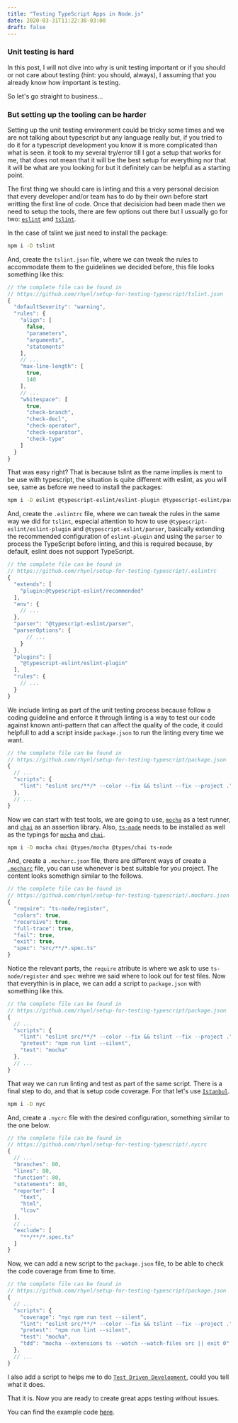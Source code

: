 ```yaml
---
title: "Testing TypeScript Apps in Node.js"
date: 2020-03-31T11:22:30-03:00
draft: false
---
```


### Unit testing is hard

In this post, I will not dive into why is unit testing important or if you should or not care about testing (hint: you should, always), I assuming that you already know how important is testing.

So let's go straight to business...

### But setting up the tooling can be harder

Setting up the unit testing environment could be tricky some times and we are not talking about typescript but any language really but, if you tried to do it for a typescript development you know it is more complicated than what is seen. it took to my several try/error till I got a setup that works for me, that does not mean that it will be the best setup for everything nor that it will be what are you looking for but it definitely can be helpful as a starting point.

The first thing we should care is linting and this a very personal decision that every developer and/or team has to do by their own before start writting the first line of code. Once that decisicion had been made then we need to setup the tools, there are few options out there but I ussually go for two: [`eslint`](https://eslint.org) and [`tslint`](https://palantir.github.io/tslint/).

In the case of tslint we just need to install the package:

```bash
npm i -D tslint
```

And, create the `tslint.json` file, where we can tweak the rules to accommodate them to the guidelines we decided before, this file looks something like this:

```ts
// the complete file can be found in
// https://github.com/rhynl/setup-for-testing-typescript/tslint.json
{
  "defaultSeverity": "warning",
  "rules": {
    "align": [
      false,
      "parameters",
      "arguments",
      "statements"
    ],
    // ...
    "max-line-length": [
      true,
      140
    ],
    // ...
    "whitespace": [
      true,
      "check-branch",
      "check-decl",
      "check-operator",
      "check-separator",
      "check-type"
    ]
  }
}
```

That was easy right? That is because tslint as the name implies is ment to be use with typescript, the situation is quite different with eslint, as you will see, same as before we need to install the packages:

```sh
npm i -D eslint @typescript-eslint/eslint-plugin @typescript-eslint/parser
```

And, create the `.eslintrc` file, where we can tweak the rules in the same way we did for `tslint`, especial attention to how to use `@typescript-eslint/eslint-plugin` and `@typescript-eslint/parser`, basically extending the recommended configuration of `eslint-plugin` and using the `parser` to process the TypeScript before linting, and this is required because, by default, eslint does not support TypeScript.

```ts
// the complete file can be found in
// https://github.com/rhynl/setup-for-testing-typescript/.eslintrc
{
  "extends": [
    "plugin:@typescript-eslint/recommended"
  ],
  "env": {
    // ...
  },
  "parser": "@typescript-eslint/parser",
  "parserOptions": {
      // ...
    }
  },
  "plugins": [
    "@typescript-eslint/eslint-plugin"
  ],
  "rules": {
    // ...
  }
}
```

We include linting as part of the unit testing process because follow a coding guideline and enforce it through linting is a way to test our code against known anti-pattern that can affect the quality of the code, it could helpfull to add a script inside `package.json` to run the linting every time we want.

```ts
// the complete file can be found in
// https://github.com/rhynl/setup-for-testing-typescript/package.json
{
  // ...
  "scripts": {
    "lint": "eslint src/**/* --color --fix && tslint --fix --project ."
  },
  // ...
}
```

Now we can start with test tools, we are going to use, [`mocha`](https://mochajs.org) as a test runner, and [`chai`](https://www.chaijs.com) as an assertion library. Also, [`ts-node`](https://github.com/TypeStrong/ts-node) needs to be installed as well as the typings for [`mocha`](https://mochajs.org) and [`chai`](https://www.chaijs.com).

```bash
npm i -D mocha chai @types/mocha @types/chai ts-node
```

And, create a `.mocharc.json` file, there are different ways of create a [`.mocharc`](https://github.com/mochajs/mocha/tree/master/example/config) file, you can use whenever is best suitable for you project. The content looks somethign similar to the follows.

```ts
// the complete file can be found in
// https://github.com/rhynl/setup-for-testing-typescript/.mocharc.json
{
  "require": "ts-node/register",
  "colors": true,
  "recursive": true,
  "full-trace": true,
  "fail": true,
  "exit": true,
  "spec": "src/**/*.spec.ts"
}
```

Notice the relevant parts, the `require` atribute is where we ask to use `ts-node/register` and `spec` wehre we said where to look out for test files. Now that everythin is in place, we can add a script to `package.json` with something like this.

```ts
// the complete file can be found in
// https://github.com/rhynl/setup-for-testing-typescript/package.json
{
  // ...
  "scripts": {
    "lint": "eslint src/**/* --color --fix && tslint --fix --project .",
    "pretest": "npm run lint --silent",
    "test": "mocha"
  },
  // ...
}
```

That way we can run linting and test as part of the same script. There is a final step to do, and that is setup code coverage. For that let's use [`Istanbul`](https://istanbul.js.org).

```bash
npm i -D nyc
```

And, create a `.nycrc` file with the desired configuration, something similar to the one below.

```ts
// the complete file can be found in
// https://github.com/rhynl/setup-for-testing-typescript/.nycrc
{
  // ...
  "branches": 80,
  "lines": 80,
  "function": 80,
  "statements": 80,
  "reporter": [
    "text",
    "html",
    "lcov"
  ],
  // ...
  "exclude": [
    "**/**/*.spec.ts"
  ]
}
```

Now, we can add a new script to the `package.json` file, to be able to check the code coverage from time to time.

```ts
// the complete file can be found in
// https://github.com/rhynl/setup-for-testing-typescript/package.json
{
  // ...
  "scripts": {
    "coverage": "nyc npm run test --silent",
    "lint": "eslint src/**/* --color --fix && tslint --fix --project .",
    "pretest": "npm run lint --silent",
    "test": "mocha",
    "tdd": "mocha --extensions ts --watch --watch-files src || exit 0"
  },
  // ...
}
```

I also add a script to helps me to do [`Test Driven Development`](https://en.wikipedia.org/wiki/Test-driven_development), could you tell what it does.

That it is. Now you are ready to create great apps testing without issues.

You can find the example code [here](https://github.com/rhynl/setup-for-testing-typescript).
